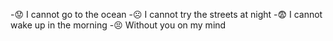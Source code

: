 -😟 I cannot go to the ocean
-☹️ I cannot try the streets at night
-😨 I cannot wake up in the morning
-😣 Without you on my mind

